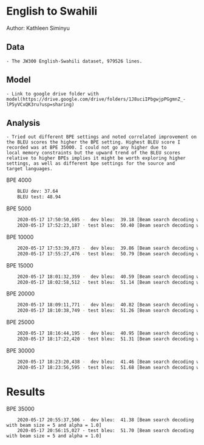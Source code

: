 # English to Swahili

Author: Kathleen Siminyu

## Data

	- The JW300 English-Swahili dataset, 979526 lines.

## Model
  
	- Link to google drive folder with model(https://drive.google.com/drive/folders/1J8uciIPbgwjpPGgmnZ_-lP5yVCxQK3ru?usp=sharing)

## Analysis
	- Tried out different BPE settings and noted correlated improvement on the BLEU scores the higher the BPE setting. Highest BLEU score I recorded was at BPE 35000. I could not go any higher due to 		local memory constraints but the upward trend of the BLEU scores relative to higher BPEs implies it might be worth exploring higher settings, as well as different bpe settings for the source and 		target languages.

BPE 4000
```sh
	BLEU dev: 37.64
	BLEU test: 48.94
```

BPE 5000
```sh
	2020-05-17 17:50:50,695 -  dev bleu:  39.18 [Beam search decoding with beam size = 5 and alpha = 1.0]
	2020-05-17 17:52:23,187 - test bleu:  50.40 [Beam search decoding with beam size = 5 and alpha = 1.0]
```

BPE 10000
```sh
	2020-05-17 17:53:39,073 -  dev bleu:  39.86 [Beam search decoding with beam size = 5 and alpha = 1.0]
	2020-05-17 17:55:27,476 - test bleu:  50.79 [Beam search decoding with beam size = 5 and alpha = 1.0]
```

BPE 15000
```sh
	2020-05-17 18:01:32,359 -  dev bleu:  40.59 [Beam search decoding with beam size = 5 and alpha = 1.0]
	2020-05-17 18:02:58,512 - test bleu:  51.14 [Beam search decoding with beam size = 5 and alpha = 1.0]
```
BPE 20000
```sh
	2020-05-17 18:09:11,771 -  dev bleu:  40.82 [Beam search decoding with beam size = 5 and alpha = 1.0]
	2020-05-17 18:10:38,749 - test bleu:  51.26 [Beam search decoding with beam size = 5 and alpha = 1.0]
```
BPE 25000
```sh
	2020-05-17 18:16:44,195 -  dev bleu:  40.95 [Beam search decoding with beam size = 5 and alpha = 1.0]
	2020-05-17 18:17:22,420 - test bleu:  51.31 [Beam search decoding with beam size = 5 and alpha = 1.0]
```
BPE 30000
```sh
	2020-05-17 18:23:20,438 -  dev bleu:  41.46 [Beam search decoding with beam size = 5 and alpha = 1.0]
	2020-05-17 18:23:56,595 - test bleu:  51.68 [Beam search decoding with beam size = 5 and alpha = 1.0]
```

# Results
BPE 35000
```
	2020-05-17 20:55:37,506 -  dev bleu:  41.38 [Beam search decoding with beam size = 5 and alpha = 1.0]
	2020-05-17 20:56:15,027 - test bleu:  51.70 [Beam search decoding with beam size = 5 and alpha = 1.0]
```


